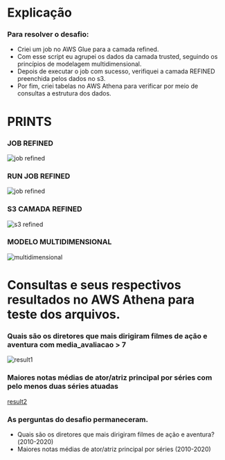 # Explicação

### Para resolver o desafio:
- Criei um job no AWS Glue para a camada refined.
- Com esse script eu agrupei os dados da camada trusted, seguindo os princípios de modelagem multidimensional.
- Depois de executar  o job com sucesso, verifiquei a camada REFINED preenchida pelos dados no s3.
- Por fim, criei tabelas no AWS Athena para verificar por meio de consultas a estrutura dos dados. 


# PRINTS

### JOB REFINED

![job refined](https://github.com/WendeldsCoelho/Programa-De-Bolsas-Compass-Uol/blob/main/Sprint_9/Evid%C3%AAncias/Desafio/job_refined.jpeg)

### RUN JOB REFINED

![job refined](https://github.com/WendeldsCoelho/Programa-De-Bolsas-Compass-Uol/blob/main/Sprint_9/Evid%C3%AAncias/Desafio/run_job_refined.jpeg)

### S3 CAMADA REFINED

![s3 refined](https://github.com/WendeldsCoelho/Programa-De-Bolsas-Compass-Uol/blob/main/Sprint_9/Evid%C3%AAncias/Desafio/camada_refined_s3.jpeg)

### MODELO MULTIDIMENSIONAL 

![multidimensional](https://github.com/WendeldsCoelho/Programa-De-Bolsas-Compass-Uol/blob/main/Sprint_9/Evid%C3%AAncias/Desafio/sprint9_modelo_multidimensional.jpeg)


# Consultas e seus respectivos resultados no AWS Athena para teste dos arquivos.

### Quais são os diretores que mais dirigiram filmes de ação e aventura com media_avaliacao > 7

![result1](https://github.com/WendeldsCoelho/Programa-De-Bolsas-Compass-Uol/blob/main/Sprint_9/Evid%C3%AAncias/Desafio/teste_athena_pergunta1.jpeg)

###  Maiores notas médias de ator/atriz principal por séries com pelo menos duas séries atuadas

[result2](https://github.com/WendeldsCoelho/Programa-De-Bolsas-Compass-Uol/blob/main/Sprint_9/Evid%C3%AAncias/Desafio/teste_athena_pergunta2.jpeg)

### As perguntas do desafio permaneceram.

- Quais são os diretores que mais dirigiram filmes de ação e aventura?(2010-2020)
- Maiores notas médias de ator/atriz principal por séries (2010-2020)


